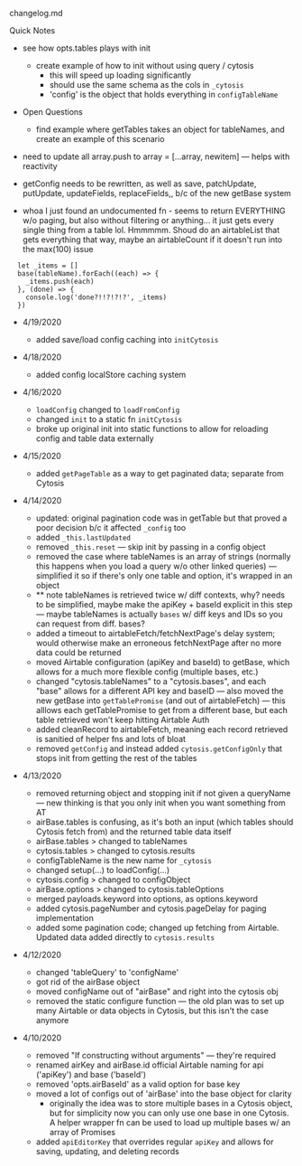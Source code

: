 changelog.md


Quick Notes
- see how opts.tables plays with init
	- create example of how to init without using query / cytosis
		- this will speed up loading significantly
		- should use the same schema as the cols in `_cytosis`
		- 'config' is the object that holds everything in `configTableName`
- Open Questions
	- find example where getTables takes an object for tableNames, and create an example of this scenario
- need to update all array.push to array = [...array, newitem] — helps with reactivity
- getConfig needs to be rewritten, as well as save, patchUpdate, putUpdate, updateFields, replaceFields,, b/c of the new getBase system

- whoa I just found an undocumented fn - seems to return EVERYTHING w/o paging, but also without filtering or anything... it just gets every single thing from a table lol. Hmmmmm. Shoud do an airtableList that gets everything that way, maybe an airtableCount if it doesn't run into the max(100) issue
```
  let _items = []
  base(tableName).forEach((each) => {
    _items.push(each)
  }, (done) => {
    console.log('done?!!?!?!?', _items)
  })
```



- 4/19/2020
	- added save/load config caching into `initCytosis`

- 4/18/2020
	- added config localStore caching system

- 4/16/2020
	- `loadConfig` changed to `loadFromConfig` 
	- changed `init` to a static fn `initCytosis`
	- broke up original init into static functions to allow for reloading config and table data externally

- 4/15/2020
	- added `getPageTable` as a way to get paginated data; separate from Cytosis


- 4/14/2020
	- updated: original pagination code was in getTable but that proved a poor decision b/c it affected `_config` too
	- added `_this.lastUpdated` 
	- removed `_this.reset` — skip init by passing in a config object
	- removed the case where tableNames is an array of strings (normally this happens when you load a query w/o other linked queries) — simplified it so if there's only one table and option, it's wrapped in an object
	- ** note tableNames is retrieved twice w/ diff contexts, why? needs to be simplified, maybe make the apiKey + baseId explicit in this step — maybe tableNames is actually `bases` w/ diff keys and IDs so you can request from diff. bases?
	- added a timeout to airtableFetch/fetchNextPage's delay system; would otherwise make an erroneous fetchNextPage after no more data could be returned
	- moved Airtable configuration (apiKey and baseId) to getBase, which allows for a much more flexible config (multiple bases, etc.)
	- changed "cytosis.tableNames" to a "cytosis.bases", and each "base" allows for a different API key and baseID — also moved the new getBase into `getTablePromise` (and out of airtableFetch) — this alllows each getTablePromise to get from a different base, but each table retrieved won't keep hitting Airtable Auth
	- added cleanRecord to airtableFetch, meaning each record retrieved is sanitied of helper fns and lots of bloat
	- removed `getConfig` and instead added `cytosis.getConfigOnly` that stops init from getting the rest of the tables

- 4/13/2020
	- removed returning object and stopping init if not given a queryName — new thinking is that you only init when you want something from AT
	- airBase.tables is confusing, as it's both an input (which tables should Cytosis fetch from) and the returned table data itself
	- airBase.tables > changed to tableNames
	- cytosis.tables > changed to cytosis.results
	- configTableName is the new name for `_cytosis`
	- changed setup(...) to loadConfig(...)
	- cytosis.config > changed to configObject
	- airBase.options > changed to cytosis.tableOptions
	- merged payloads.keyword into options, as options.keyword
	- added cytosis.pageNumber and cytosis.pageDelay for paging implementation
	- added some pagination code; changed up fetching from Airtable. Updated data added directly to `cytosis.results`

- 4/12/2020
	- changed 'tableQuery' to 'configName'
	- got rid of the airBase object
	- moved configName out of "airBase" and right into the cytosis obj
	- removed the static configure function — the old plan was to set up many Airtable or data objects in Cytosis, but this isn't the case anymore

- 4/10/2020
	- removed "If constructing without arguments" — they're required
	- renamed airKey and airBase.id official Airtable naming for api ('apiKey') and base ('baseId')
	- removed 'opts.airBaseId' as a valid option for base key
	- moved a lot of configs out of 'airBase' into the base object for clarity
		- originally the idea was to store multiple bases in a Cytosis object, but for simplicity now you can only use one base in one Cytosis. A helper wrapper fn can be used to load up multiple bases w/ an array of Promises
	- added `apiEditorKey` that overrides regular `apiKey` and allows for saving, updating, and deleting records 







